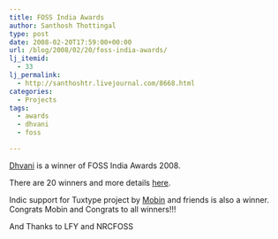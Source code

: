```yaml
---
title: FOSS India Awards
author: Santhosh Thottingal
type: post
date: 2008-02-20T17:59:00+00:00
url: /blog/2008/02/20/foss-india-awards/
lj_itemid:
  - 33
lj_permalink:
  - http://santhoshtr.livejournal.com/8668.html
categories:
  - Projects
tags:
  - awards
  - dhvani
  - foss

---
```

[Dhvani][1] is a winner of FOSS India Awards 2008.

There are 20 winners and more details [here][2].

Indic support for Tuxtype project by [Mobin][3] and friends is also a winner. Congrats Mobin and Congrats to all winners!!!

And Thanks to LFY and NRCFOSS

 [1]: http://sourceforge.net/projects/dhvani
 [2]: http://www.efytimes.com/efytimes/24867/news.htm
 [3]: http://mobin-m.livejournal.com/